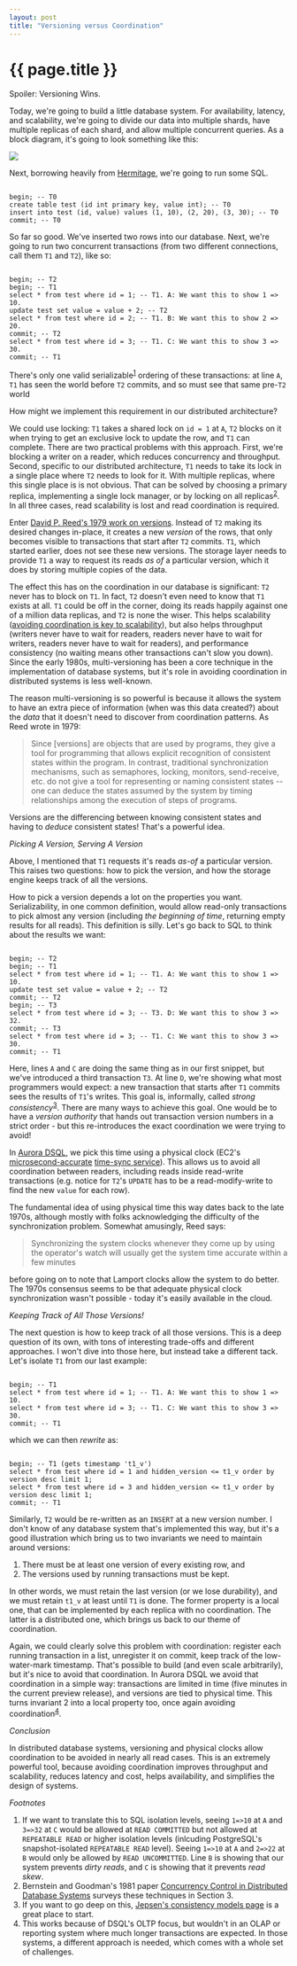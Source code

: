 ```yaml
---
layout: post
title: "Versioning versus Coordination"
---
```


{{ page.title }}
================

<link rel="stylesheet" href="https://cdnjs.cloudflare.com/ajax/libs/prism/1.29.0/themes/prism.min.css">
<script src="https://cdnjs.cloudflare.com/ajax/libs/prism/1.29.0/prism.min.js"></script>
<script src="https://cdnjs.cloudflare.com/ajax/libs/prism/1.29.0/components/prism-sql.min.js"></script>

<p class="meta">Spoiler: Versioning Wins.</p>

Today, we're going to build a little database system. For availability, latency, and scalability, we're going to divide our data into multiple shards, have multiple replicas of each shard, and allow multiple concurrent queries. As a block diagram, it's going to look something like this:

![](/blog/images/db_architecture.png)

Next, borrowing heavily from [Hermitage](https://github.com/ept/hermitage), we're going to run some SQL.

<pre><code class="language-sql">
begin; -- T0
create table test (id int primary key, value int); -- T0
insert into test (id, value) values (1, 10), (2, 20), (3, 30); -- T0
commit; -- T0
</code></pre>

So far so good. We've inserted two rows into our database. Next, we're going to run two concurrent transactions (from two different connections, call them `T1` and `T2`), like so:

<pre><code class="language-sql">
begin; -- T2
begin; -- T1
select * from test where id = 1; -- T1. A: We want this to show 1 => 10.
update test set value = value + 2; -- T2
select * from test where id = 2; -- T1. B: We want this to show 2 => 20.
commit; -- T2
select * from test where id = 3; -- T1. C: We want this to show 3 => 30.
commit; -- T1
</code></pre>

There's only one valid serializable<sup>[1](#foot1)</sup> ordering of these transactions: at line `A`, `T1` has seen the world before `T2` commits, and so must see that same pre-`T2` world 

How might we implement this requirement in our distributed architecture?

We could use locking: `T1` takes a shared lock on `id = 1` at `A`, `T2` blocks on it when trying to get an exclusive lock to update the row, and `T1` can complete. There are two practical problems with this approach. First, we're blocking a writer on a reader, which reduces concurrency and throughput. Second, specific to our distributed architecture, `T1` needs to take its lock in a single place where `T2` needs to look for it. With multiple replicas, where this single place is is not obvious. That can be solved by choosing a primary replica, implementing a single lock manager, or by locking on all replicas<sup>[2](#foot2)</sup>. In all three cases, read scalability is lost and read coordination is required.

Enter [David P. Reed's 1979 work on versions](https://dspace.mit.edu/handle/1721.1/16279). Instead of `T2` making its desired changes in-place, it creates a new *version* of the rows, that only becomes visible to transactions that start after `T2` commits. `T1`, which started earlier, does not see these new versions. The storage layer needs to provide `T1` a way to request its reads *as of* a particular version, which it does by storing multiple copies of the data.

The effect this has on the coordination in our database is significant: `T2` never has to block on `T1`. In fact, `T2` doesn't even need to know that `T1` exists at all. `T1` could be off in the corner, doing its reads happily against one of a million data replicas, and `T2` is none the wiser. This helps scalability ([avoiding coordination is key to scalability](https://brooker.co.za/blog/2021/01/22/cloud-scale.html)), but also helps throughput (writers never have to wait for readers, readers never have to wait for writers, readers never have to wait for readers), and performance consistency (no waiting means other transactions can't slow you down). Since the early 1980s, multi-versioning has been a core technique in the implementation of database systems, but it's role in avoiding coordination in distributed systems is less well-known.

The reason multi-versioning is so powerful is because it allows the system to have an extra piece of information (when was this data created?) about the *data* that it doesn't need to discover from coordination patterns. As Reed wrote in 1979:

> Since [versions] are objects that are used by programs, they give a tool for
programming that allows explicit recognition of consistent states within the program. In contrast,
traditional synchronization mechanisms, such as semaphores, locking, monitors, send-receive, etc.
do not give a tool for representing or naming consistent states -- one can deduce the states
assumed by the system by timing relationships among the execution of steps of programs.

Versions are the differencing between knowing consistent states and having to *deduce* consistent states! That's a powerful idea.

*Picking A Version, Serving A Version*

Above, I mentioned that `T1` requests it's reads *as-of* a particular version. This raises two questions: how to pick the version, and how the storage engine keeps track of all the versions.

How to pick a version depends a lot on the properties you want. Serializability, in one common definition, would allow read-only transactions to pick almost any version (including *the beginning of time*, returning empty results for all reads). This definition is silly. Let's go back to SQL to think about the results we want:

<pre><code class="language-sql">
begin; -- T2
begin; -- T1
select * from test where id = 1; -- T1. A: We want this to show 1 => 10.
update test set value = value + 2; -- T2
commit; -- T2
begin; -- T3
select * from test where id = 3; -- T3. D: We want this to show 3 => 32.
commit; -- T3
select * from test where id = 3; -- T1. C: We want this to show 3 => 30.
commit; -- T1
</code></pre>

Here, lines `A` and `C` are doing the same thing as in our first snippet, but we've introduced a third transaction `T3`. At line `D`, we're showing what most programmers would expect: a new transaction that starts after `T1` commits sees the results of `T1`'s writes. This goal is, informally, called *strong consistency*<sup>[3](#foot3)</sup>. There are many ways to achieve this goal. One would be to have a *version authority* that hands out transaction version numbers in a strict order - but this re-introduces the exact coordination we were trying to avoid!

In [Aurora DSQL](https://aws.amazon.com/rds/aurora/dsql/), we pick this time using a physical clock (EC2's [microsecond-accurate](https://aws.amazon.com/about-aws/whats-new/2023/11/amazon-time-sync-service-microsecond-accurate-time/) [time-sync service](https://docs.aws.amazon.com/AWSEC2/latest/UserGuide/set-time.html)). This allows us to avoid all coordination between readers, including reads inside read-write transactions (e.g. notice for `T2`'s `UPDATE` has to be a read-modify-write to find the new `value` for each row).

The fundamental idea of using physical time this way dates back to the late 1970s, although mostly with folks acknowledging the difficulty of the synchronization problem. Somewhat amusingly, Reed says:

> Synchronizing the system clocks whenever they come up by using the operator's watch will usually get the system time accurate within a few minutes

before going on to note that Lamport clocks allow the system to do better. The 1970s consensus seems to be that adequate physical clock synchronization wasn't possible - today it's easily available in the cloud.

*Keeping Track of All Those Versions!*

The next question is how to keep track of all those versions. This is a deep question of its own, with tons of interesting trade-offs and different approaches. I won't dive into those here, but instead take a different tack. Let's isolate `T1` from our last example:

<pre><code class="language-sql">
begin; -- T1
select * from test where id = 1; -- T1. A: We want this to show 1 => 10.
select * from test where id = 3; -- T1. C: We want this to show 3 => 30.
commit; -- T1
</code></pre>

which we can then *rewrite* as:

<pre><code class="language-sql">
begin; -- T1 (gets timestamp 't1_v')
select * from test where id = 1 and hidden_version <= t1_v order by version desc limit 1;
select * from test where id = 3 and hidden_version <= t1_v order by version desc limit 1;
commit; -- T1
</code></pre>

Similarly, `T2` would be re-written as an `INSERT` at a new version number. I don't know of any database system that's implemented this way, but it's a good illustration which bring us to two invariants we need to maintain around versions:

1. There must be at least one version of every existing row, and
2. The versions used by running transactions must be kept.

In other words, we must retain the last version (or we lose durability), and we must retain `t1_v` at least until `T1` is done. The former property is a local one, that can be implemented by each replica with no coordination. The latter is a distributed one, which brings us back to our theme of coordination.

Again, we could clearly solve this problem with coordination: register each running transaction in a list, unregister it on commit, keep track of the low-water-mark timestamp. That's possible to build (and even scale arbitrarily), but it's nice to avoid that coordination. In Aurora DSQL we avoid that coordination in a simple way: transactions are limited in time (five minutes in the current preview release), and versions are tied to physical time. This turns invariant 2 into a local property too, once again avoiding coordination<sup>[4](#foot4)</sup>.

*Conclusion*

In distributed database systems, versioning and physical clocks allow coordination to be avoided in nearly all read cases. This is an extremely powerful tool, because avoiding coordination improves throughput and scalability, reduces latency and cost, helps availability, and simplifies the design of systems.

*Footnotes*

1. <a name="foot1"></a> If we want to translate this to SQL isolation levels, seeing `1=>10` at `A` and `3=>32` at `C` would be allowed at `READ COMMITTED` but not allowed at `REPEATABLE READ` or higher isolation levels (inlcuding PostgreSQL's snapshot-isolated `REPEATABLE READ` level). Seeing `1=>10` at `A` and `2=>22` at `B` would only be allowed by `READ UNCOMMITTED`. Line `B` is showing that our system prevents *dirty reads*, and `C` is showing that it prevents *read skew*.
2. <a name="foot2"></a> Bernstein and Goodman's 1981 paper [Concurrency Control in Distributed Database Systems](https://dl.acm.org/doi/10.1145/356842.356846) surveys these techniques in Section 3.
3. <a name="foot3"></a> If you want to go deep on this, [Jepsen's consistency models page](https://jepsen.io/consistency/models) is a great place to start.
4. <a name="foot4"></a> This works because of DSQL's OLTP focus, but wouldn't in an OLAP or reporting system where much longer transactions are expected. In those systems, a different approach is needed, which comes with a whole set of challenges.